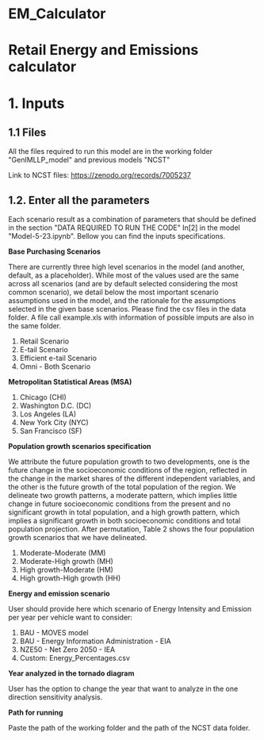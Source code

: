 # EM_Calculator
# Retail Energy and Emissions calculator

# 1. Inputs

## 1.1 Files

All the files required to run this model are in the working folder "GenIMLLP_model" and previous models "NCST"

Link to NCST files: https://zenodo.org/records/7005237

## 1.2. Enter all the parameters 

Each scenario result as a combination of parameters that should be defined in the section "DATA REQUIRED TO RUN THE CODE" In[2] in the model "Model-5-23.ipynb". 
Bellow you can find the inputs specifications. 

**Base Purchasing Scenarios**

There are currently three high level scenarios in the model (and another, default, as a placeholder). While most of the values used are the same across all scenarios (and are by default selected considering the most common scenario), we detail below the most important scenario assumptions used in the model, and the rationale for the assumptions selected in the given base scenarios. Please find the csv files in the data folder. A file call example.xls with information of possible imputs are also in the same folder.

1. Retail Scenario
2. E-tail Scenario
3. Efficient e-tail Scenario
4. Omni - Both Scenario

**Metropolitan Statistical Areas (MSA)**

1. Chicago (CHI)
2. Washington D.C. (DC)
3. Los Angeles (LA)
4. New York City (NYC)
5. San Francisco (SF) 

**Population growth scenarios specification**

We attribute the future population growth to two developments, one is the future change in the socioeconomic conditions of the region, reflected in the change in the market shares of the different independent variables, and the other is the future growth of the total population of the region. We delineate two growth patterns, a moderate pattern, which implies little change in future socioeconomic conditions from the present and no significant growth in total population, and a high growth pattern, which implies a significant growth in both socioeconomic conditions and total population projection. After permutation, Table 2 shows the four population growth scenarios that we have delineated. 

1. Moderate-Moderate (MM)
2. Moderate-High growth (MH)
3. High growth-Moderate (HM)
4. High growth-High growth (HH)

**Energy and emission scenario**

User should provide here which scenario of Energy Intensity and Emission per year per vehicle want to consider: 

1. BAU - MOVES model
2. BAU - Energy Information Administration - EIA
3. NZE50 - Net Zero 2050 - IEA
4. Custom: Energy_Percentages.csv

**Year analyzed in the tornado diagram**

User has the option to change the year that want to analyze in the one direction sensitivity analysis.

**Path for running**

Paste the path of the working folder and the path of the NCST data folder.
